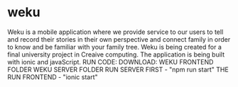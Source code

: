 # weku
Weku is a mobile application where we provide service to our users to tell and record their stories
in their own perspective and connect family in order to know and be familiar with your family tree.
Weku is being created for a final university project in Creaive computing. The application is being
built with ionic and javaScript.
RUN CODE:
DOWNLOAD:
WEKU FRONTEND FOLDER
WEKU SERVER FOLDER
RUN SERVER FIRST - "npm run start"
THE RUN FRONTEND - "ionic start"
